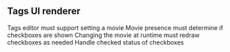 ﻿
## Tags UI renderer

Tags edítor must support setting a movie
Movie presence must determine if checkboxes are shown
Changing the movie at runtime must redraw checkboxes as needed
Handle checked status of checkboxes

